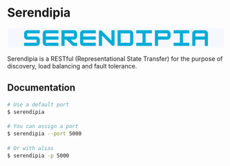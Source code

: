 # Serendipia
<p align="center">
  <img src="https://github.com/ushieru/serendipia/blob/main/resources/serendipia.png" alt="Serendipia" />
</p>

Serendipia is a RESTful (Representational State Transfer) for the purpose of discovery, load balancing and fault tolerance.

## Documentation

```bash
# Use a default port
$ serendipia

# You can assign a port
$ serendipia --port 5000

# Or with alias
$ serendipia -p 5000
```
